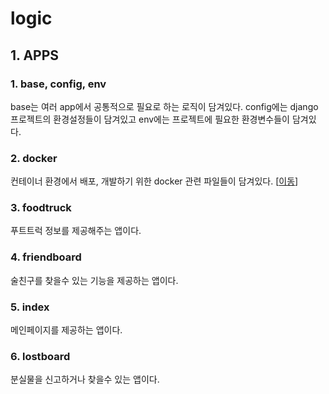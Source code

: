 # logic

## 1. APPS
### 1. base, config, env
base는 여러 app에서 공통적으로 필요로 하는 로직이 담겨있다. config에는 django 프로젝트의 환경설정들이 담겨있고 env에는 프로젝트에 필요한 환경변수들이 담겨있다.

### 2. docker
컨테이너 환경에서 배포, 개발하기 위한 docker 관련 파일들이 담겨있다. [<a href="/logic/docker">이동</a>] 

### 3. foodtruck
푸트트럭 정보를 제공해주는 앱이다.

### 4. friendboard
술친구를 찾을수 있는 기능을 제공하는 앱이다.

### 5. index
메인페이지를 제공하는 앱이다.

### 6. lostboard
분실물을 신고하거나 찾을수 있는 앱이다.

<!-- ## 2. 주요 소스 코드 -->
<!-- ### 1. 환경설정
```/logic/config/environments/development.py``` [<a href="/logic/config/environments/development.py">이동</a>] 개발환경
<br/><br/>

```/logic/config/environments/staging.py``` [<a href="/logic/config/environments/staging.py">이동</a>] 테스트환경
<br/><br/>

```/logic/config/environments/production.py``` [<a href="/logic/config/environments/production.py">이동</a>] 배포환경
<br/><br/> -->
